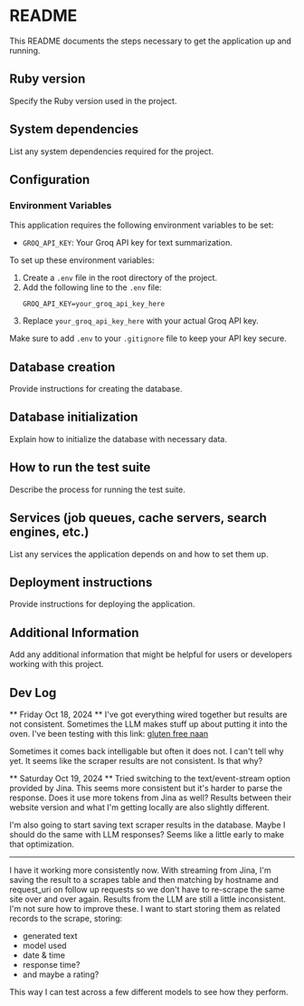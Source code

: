 # README

This README documents the steps necessary to get the application up and running.

## Ruby version

Specify the Ruby version used in the project.

## System dependencies

List any system dependencies required for the project.

## Configuration

### Environment Variables

This application requires the following environment variables to be set:

- `GROQ_API_KEY`: Your Groq API key for text summarization.

To set up these environment variables:

1. Create a `.env` file in the root directory of the project.
2. Add the following line to the `.env` file:
   ```
   GROQ_API_KEY=your_groq_api_key_here
   ```
3. Replace `your_groq_api_key_here` with your actual Groq API key.

Make sure to add `.env` to your `.gitignore` file to keep your API key secure.

## Database creation

Provide instructions for creating the database.

## Database initialization

Explain how to initialize the database with necessary data.

## How to run the test suite

Describe the process for running the test suite.

## Services (job queues, cache servers, search engines, etc.)

List any services the application depends on and how to set them up.

## Deployment instructions

Provide instructions for deploying the application.

## Additional Information

Add any additional information that might be helpful for users or developers working with this project.

## Dev Log
** Friday Oct 18, 2024 **
I've got everything wired together but results are not consistent. Sometimes
the LLM makes stuff up about putting it into the oven. I've been testing with
this link: [gluten free naan](https://theloopywhisk.com/2023/03/05/easy-gluten-free-naan-bread/#wprm-recipe-container-15391)

Sometimes it comes back intelligable but often it does not. I can't tell
why yet. It seems like the scraper results are not consistent. Is that why?

** Saturday Oct 19, 2024 **
Tried switching to the text/event-stream option provided by Jina. This
seems more consistent but it's harder to parse the response. Does it use
more tokens from Jina as well? Results between their website version and
what I'm getting locally are also slightly different.

I'm also going to start saving text scraper results in the database. Maybe
I should do the same with LLM responses? Seems like a little early to
make that optimization.

-----

I have it working more consistently now. With streaming from Jina, I'm saving
the result to a scrapes table and then matching by hostname and request_uri on
follow up requests so we don't have to re-scrape the same site over and over again.
Results from the LLM are still a little inconsistent. I'm not sure how to improve these.
I want to start storing them as related records to the scrape, storing:
- generated text
- model used
- date & time
- response time?
- and maybe a rating?

This way I can test across a few different models to see how they perform.